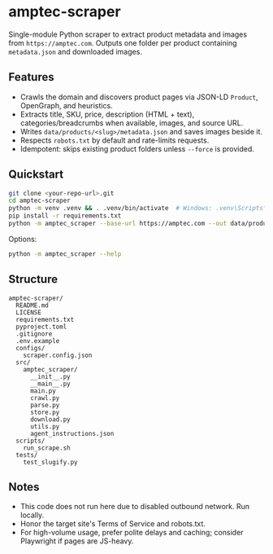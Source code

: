 # amptec-scraper

Single-module Python scraper to extract product metadata and images from `https://amptec.com`.
Outputs one folder per product containing `metadata.json` and downloaded images.

## Features

- Crawls the domain and discovers product pages via JSON-LD `Product`, OpenGraph, and heuristics.
- Extracts title, SKU, price, description (HTML + text), categories/breadcrumbs when available, images, and source URL.
- Writes `data/products/<slug>/metadata.json` and saves images beside it.
- Respects `robots.txt` by default and rate-limits requests.
- Idempotent: skips existing product folders unless `--force` is provided.

## Quickstart

```bash
git clone <your-repo-url>.git
cd amptec-scraper
python -m venv .venv && . .venv/bin/activate  # Windows: .venv\Scripts\activate
pip install -r requirements.txt
python -m amptec_scraper --base-url https://amptec.com --out data/products --concurrency 6
```

Options:
```bash
python -m amptec_scraper --help
```

## Structure

```
amptec-scraper/
  README.md
  LICENSE
  requirements.txt
  pyproject.toml
  .gitignore
  .env.example
  configs/
    scraper.config.json
  src/
    amptec_scraper/
      __init__.py
      __main__.py
      main.py
      crawl.py
      parse.py
      store.py
      download.py
      utils.py
      agent_instructions.json
  scripts/
    run_scrape.sh
  tests/
    test_slugify.py
```

## Notes

- This code does not run here due to disabled outbound network. Run locally.
- Honor the target site's Terms of Service and robots.txt.
- For high-volume usage, prefer polite delays and caching; consider Playwright if pages are JS-heavy.
